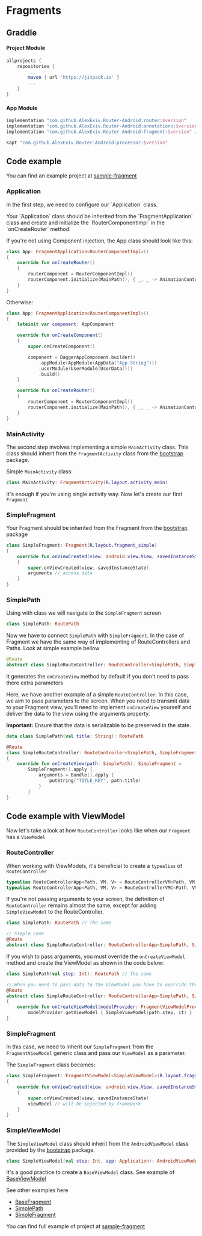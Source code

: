 # Fragments

## Graddle

#### Project Module

```groovy
allprojects {
    repositories {
        ...
        maven { url 'https://jitpack.io' }
        ...
    }
}
```

#### App Module

```groovy
implementation "com.github.AlexExiv.Router-Android:router:$version"
implementation "com.github.AlexExiv.Router-Android:annotations:$version"
implementation "com.github.AlexExiv.Router-Android:fragment:$version" // add support of fragments

kapt "com.github.AlexExiv.Router-Android:processor:$version"
```

## Code example

You can find an example project at [sample-fragment](https://github.com/AlexExiv/Router-Android/tree/main/sample-fragment)



### Application

In the first step, we need to configure our \`Application\` class.

Your \`Application\` class should be inherited from the \`FragmentApplication\` class and create and initialize the \`RouterComponentImpl\` in the \`onCreateRouter\` method.

If you're not using Component injection, the App class should look like this:

```kotlin
class App: FragmentApplication<RouterComponentImpl>()
{
    override fun onCreateRouter()
    {
        routerComponent = RouterComponentImpl()
        routerComponent.initialize(MainPath(), { _, _ -> AnimationControllerDefault() })
    }
}
```

Otherwise:

```kotlin
class App: FragmentApplication<RouterComponentImpl>()
{
    lateinit var component: AppComponent

    override fun onCreateComponent()
    {
        super.onCreateComponent()

        component = DaggerAppComponent.builder()
            .appModule(AppModule(AppData("App String")))
            .userModule(UserModule(UserData()))
            .build()
    }

    override fun onCreateRouter()
    {
        routerComponent = RouterComponentImpl()
        routerComponent.initialize(MainPath(), { _, _ -> AnimationControllerDefault() }, component)
    }
}
```

### MainActivity

The second step involves implementing a simple `MainActivity` class. This class should inherit from the `FragmentActivity` class from the [bootstrap](https://github.com/AlexExiv/Router-Android/tree/main/fragment/src/main/java/com/speakerboxlite/router/fragment/bootstrap) package.

Simple `MainActivity` class:

```kotlin
class MainActivity: FragmentActivity(R.layout.activity_main)
```

It's enough if you're using single activity way. Now let's create our first `Fragment`

### SimpleFragment

Your Fragment should be inherited from the Fragment from the [bootstrap](https://github.com/AlexExiv/Router-Android/tree/main/fragment/src/main/java/com/speakerboxlite/router/fragment/bootstrap) package

```kotlin
class SimpleFragment: Fragment(R.layout.fragment_simple)
{
    override fun onViewCreated(view: android.view.View, savedInstanceState: Bundle?)
    {
        super.onViewCreated(view, savedInstanceState)
        arguments // access data
    }
}
```

### SimplePath

Using with class we will navigate to the `SimpleFragment` screen

```kotlin
class SimplePath: RoutePath
```

Now we have to connect `SimplePath` with `SimpleFragment`. In the case of Fragment we have the same way of implementing of RouteControllers and Paths. Look at simple example bellow

```kotlin
@Route
abstract class SimpleRouteController: RouteController<SimplePath, SimpleFragment>()
```

It generates the `onCreateView` method by default if you don't need to pass there extra parameters

Here, we have another example of a simple `RouteController`. In this case, we aim to pass parameters to the screen. When you need to transmit data to your Fragment view, you'll need to implement `onCreateView` yourself and deliver the data to the view using the arguments property.

**Important:** Ensure that the data is serializable to be preserved in the state.

```kotlin
data class SimplePath(val title: String): RoutePath

@Route
class SimpleRouteController: RouteController<SimplePath, SimpleFragment>()
{
    override fun onCreateView(path: SimplePath): SimpleFragment =
        SimpleFragment().apply {
            arguments = Bundle().apply {
                putString("TITLE_KEY", path.title)
            }
        }
}
```

## Code example with ViewModel

Now let's take a look at how `RouteController` looks like when our `Fragment` has a `ViewModel`

### RouteController

When working with ViewModels, it's beneficial to create a `typealias` of `RouteController`

```kotlin
typealias RouteControllerApp<Path, VM, V> = RouteControllerVM<Path, VM, FragmentViewModelProvider, V> // if you don't use Component fo injection
typealias RouteControllerApp<Path, VM, V> = RouteControllerVMC<Path, VM, FragmentViewModelProvider, V, AppComponent> // otherwise
```

If you're not passing arguments to your screen, the definition of `RouteController` remains almost the same, except for adding `SimpleViewModel` to the RouteController.

```kotlin
class SimplePath: RoutePath // The same

// Simple case
@Route
abstract class SimpleRouteController: RouteControllerApp<SimplePath, SimpleViewModel, SimpleFragment>()
```

If you wish to pass arguments, you must override the `onCreateViewModel` method and create the ViewModel as shown in the code below:

```kotlin
class SimplePath(val step: Int): RoutePath // The same

// When you need to pass data to the ViewModel you have to override the onCreateViewModel method
@Route
abstract class SimpleRouteController: RouteControllerApp<SimplePath, SimpleViewModel, SimpleFragment>()
{
    override fun onCreateViewModel(modelProvider: FragmentViewModelProvider, path: SimplePath): SimpleViewModel =
        modelProvider.getViewModel { SimpleViewModel(path.step, it) }
}
```

### SimpleFragment

In this case, we need to inherit our `SimpleFragment` from the `FragmentViewModel` generic class and pass our `ViewModel` as a parameter.&#x20;

The `SimpleFragment` class becomes:

```kotlin
class SimpleFragment: FragmentViewModel<SimpleViewModel>(R.layout.fragment_simple)
{
    override fun onViewCreated(view: android.view.View, savedInstanceState: Bundle?)
    {
        super.onViewCreated(view, savedInstanceState)
        viewModel // will be injected by framework
    }
}
```

### SimpleViewModel

The `SimpleViewModel` class should inherit from the `AndroidViewModel` class provided by the [bootstrap](https://github.com/AlexExiv/Router-Android/tree/main/fragment/src/main/java/com/speakerboxlite/router/fragment/bootstrap) package.

```kotlin
class SimpleViewModel(val step: Int, app: Application): AndroidViewModel(app)
```

It's a good practice to create a `BaseViewModel` class. See example of [BaseViewModel](https://github.com/AlexExiv/Router-Android/blob/main/sample-fragment/src/main/java/com/speakerboxlite/router/sample/base/BaseViewModel.kt)

See other examples here

* [BaseFragment](https://github.com/AlexExiv/Router-Android/blob/main/sample-fragment/src/main/java/com/speakerboxlite/router/sample/base/BaseFragment.kt)
* [SimplePath](https://github.com/AlexExiv/Router-Android/blob/main/sample-fragment/src/main/java/com/speakerboxlite/router/sample/simple/SimplePath.kt)
* [SimpleFragment](https://github.com/AlexExiv/Router-Android/blob/main/sample-fragment/src/main/java/com/speakerboxlite/router/sample/simple/SimpleFragment.kt)

You can find full example of project at [sample-fragment](https://github.com/AlexExiv/Router-Android/tree/main/sample-fragment)



